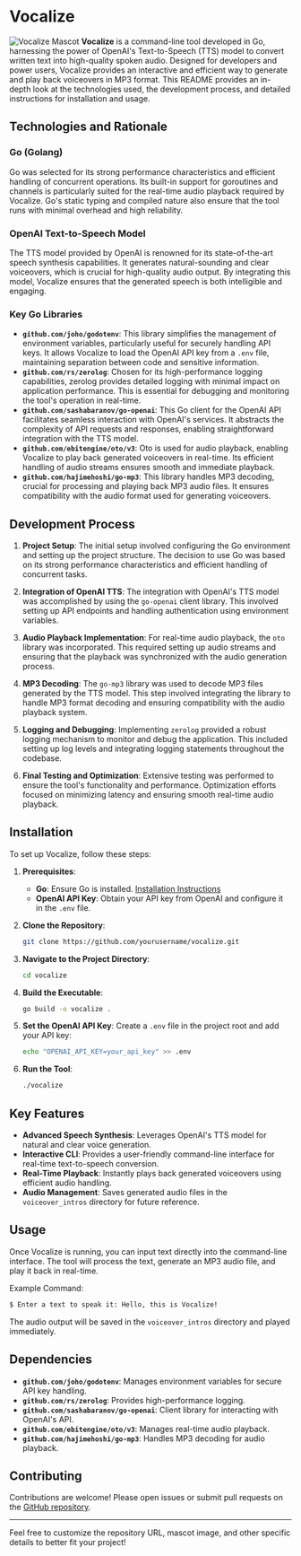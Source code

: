 # Vocalize
![Vocalize Mascot](https://png.pngtree.com/png-vector/20230408/ourmid/pngtree-sound-waves-equalizer-audio-radio-signal-music-recording-vector-png-image_6678910.png) 
**Vocalize** is a command-line tool developed in Go, harnessing the power of OpenAI's Text-to-Speech (TTS) model to convert written text into high-quality spoken audio. Designed for developers and power users, Vocalize provides an interactive and efficient way to generate and play back voiceovers in MP3 format. This README provides an in-depth look at the technologies used, the development process, and detailed instructions for installation and usage.


## Technologies and Rationale

### Go (Golang)
Go was selected for its strong performance characteristics and efficient handling of concurrent operations. Its built-in support for goroutines and channels is particularly suited for the real-time audio playback required by Vocalize. Go's static typing and compiled nature also ensure that the tool runs with minimal overhead and high reliability.

### OpenAI Text-to-Speech Model
The TTS model provided by OpenAI is renowned for its state-of-the-art speech synthesis capabilities. It generates natural-sounding and clear voiceovers, which is crucial for high-quality audio output. By integrating this model, Vocalize ensures that the generated speech is both intelligible and engaging.

### Key Go Libraries

- **`github.com/joho/godotenv`**: This library simplifies the management of environment variables, particularly useful for securely handling API keys. It allows Vocalize to load the OpenAI API key from a `.env` file, maintaining separation between code and sensitive information.
- **`github.com/rs/zerolog`**: Chosen for its high-performance logging capabilities, zerolog provides detailed logging with minimal impact on application performance. This is essential for debugging and monitoring the tool's operation in real-time.
- **`github.com/sashabaranov/go-openai`**: This Go client for the OpenAI API facilitates seamless interaction with OpenAI's services. It abstracts the complexity of API requests and responses, enabling straightforward integration with the TTS model.
- **`github.com/ebitengine/oto/v3`**: Oto is used for audio playback, enabling Vocalize to play back generated voiceovers in real-time. Its efficient handling of audio streams ensures smooth and immediate playback.
- **`github.com/hajimehoshi/go-mp3`**: This library handles MP3 decoding, crucial for processing and playing back MP3 audio files. It ensures compatibility with the audio format used for generating voiceovers.

## Development Process

1. **Project Setup**:
   The initial setup involved configuring the Go environment and setting up the project structure. The decision to use Go was based on its strong performance characteristics and efficient handling of concurrent tasks.

2. **Integration of OpenAI TTS**:
   The integration with OpenAI's TTS model was accomplished by using the `go-openai` client library. This involved setting up API endpoints and handling authentication using environment variables.

3. **Audio Playback Implementation**:
   For real-time audio playback, the `oto` library was incorporated. This required setting up audio streams and ensuring that the playback was synchronized with the audio generation process.

4. **MP3 Decoding**:
   The `go-mp3` library was used to decode MP3 files generated by the TTS model. This step involved integrating the library to handle MP3 format decoding and ensuring compatibility with the audio playback system.

5. **Logging and Debugging**:
   Implementing `zerolog` provided a robust logging mechanism to monitor and debug the application. This included setting up log levels and integrating logging statements throughout the codebase.

6. **Final Testing and Optimization**:
   Extensive testing was performed to ensure the tool's functionality and performance. Optimization efforts focused on minimizing latency and ensuring smooth real-time audio playback.

## Installation

To set up Vocalize, follow these steps:

1. **Prerequisites**:
   - **Go**: Ensure Go is installed. [Installation Instructions](https://golang.org/doc/install)
   - **OpenAI API Key**: Obtain your API key from OpenAI and configure it in the `.env` file.

2. **Clone the Repository**:
   ```bash
   git clone https://github.com/yourusername/vocalize.git
   ```

3. **Navigate to the Project Directory**:
   ```bash
   cd vocalize
   ```

4. **Build the Executable**:
   ```bash
   go build -o vocalize .
   ```

5. **Set the OpenAI API Key**:
   Create a `.env` file in the project root and add your API key:
   ```bash
   echo "OPENAI_API_KEY=your_api_key" >> .env
   ```

6. **Run the Tool**:
   ```bash
   ./vocalize
   ```

## Key Features

- **Advanced Speech Synthesis**: Leverages OpenAI's TTS model for natural and clear voice generation.
- **Interactive CLI**: Provides a user-friendly command-line interface for real-time text-to-speech conversion.
- **Real-Time Playback**: Instantly plays back generated voiceovers using efficient audio handling.
- **Audio Management**: Saves generated audio files in the `voiceover_intros` directory for future reference.

## Usage

Once Vocalize is running, you can input text directly into the command-line interface. The tool will process the text, generate an MP3 audio file, and play it back in real-time.

Example Command:
```bash
$ Enter a text to speak it: Hello, this is Vocalize!
```

The audio output will be saved in the `voiceover_intros` directory and played immediately.

## Dependencies

- **`github.com/joho/godotenv`**: Manages environment variables for secure API key handling.
- **`github.com/rs/zerolog`**: Provides high-performance logging.
- **`github.com/sashabaranov/go-openai`**: Client library for interacting with OpenAI's API.
- **`github.com/ebitengine/oto/v3`**: Manages real-time audio playback.
- **`github.com/hajimehoshi/go-mp3`**: Handles MP3 decoding for audio playback.

## Contributing

Contributions are welcome! Please open issues or submit pull requests on the [GitHub repository](https://github.com/yourusername/vocalize).

---

Feel free to customize the repository URL, mascot image, and other specific details to better fit your project!
